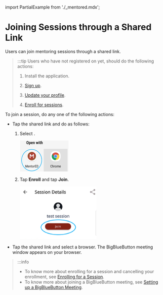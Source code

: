 import PartialExample from './_mentored.mdx';

# Joining Sessions through a Shared Link
Users can join mentoring sessions through a shared link.

> :::tip 
> Users who have not registered on <PartialExample mentored /> yet, should do the following actions:
>
> 1. Install the application.
>
> 2. [Sign up](signing-up-as-a-mentee.md).
>
> 3. [Update your profile](creating-and-managing-mentee-profile.md).
>
> 4. [Enroll for sessions](enrolling-for-a-session.md).

  

To join a session, do any one of the following actions:

* Tap the shared link and do as follows:
  1. Select **<PartialExample mentored />**. 
    
      <div class="screenshot">

      ![options to join the session](media/openwith-options.png)

       </div>
   
   2. Tap **Enroll** and tap **Join**.

      <div class="screenshot">

      ![join session button](media/joinsession.png)

      </div>

* Tap the shared link and select a browser. The BigBlueButton meeting window appears on your browser. 



> :::info 
> * To know more about enrolling for a session and cancelling your enrollment, see [Enrolling for a Session](enrolling-for-a-session.md). 
> * To know more about joining a BigBlueButton meeting, see [Setting up a BigBlueButton Meeting](joining-a-session.md).


  
   
